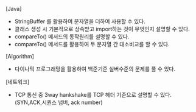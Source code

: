 [Java]
- StringBuffer 를 활용하여 문자열을 더하여 사용할 수 있다.
- 클래스 생성 시 기본적으로 상속받고 import하는 것이 무엇인지 설명할 수 있다.
- compareTo() 메서드의 동작원리를 설명할 수 있다.
- compareTo() 메서드를 활용하여 두 문자열 간 대소비교를 할 수 있다.

[Algorithm]
- 다이나믹 프로그래밍을 활용하여 백준기준 실버수준의 문제를 풀 수 있다.

[네트워크]
- TCP 통신 중 3way hankshake를 TCP 헤더 기준으로 설명할 수 있다. (SYN,ACK,시퀀스 넘버, ack number)
